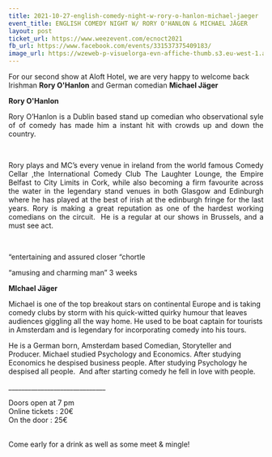```yaml
---
title: 2021-10-27-english-comedy-night-w-rory-o-hanlon-michael-jaeger
event_title: ENGLISH COMEDY NIGHT W/ RORY O'HANLON & MICHAEL JÄGER
layout: post
ticket_url: https://www.weezevent.com/ecnoct2021
fb_url: https://www.facebook.com/events/331537375409183/
image_url: https://wzeweb-p-visuelorga-evn-affiche-thumb.s3.eu-west-1.amazonaws.com/affiche_766734.thumb53700.1633258386.jpg
---
```

<p>For our second show at Aloft Hotel, we are very happy to welcome back Irishman <strong>Rory O'Hanlon</strong> and German comedian <strong>Michael Jäger</strong></p><p><strong>Rory O'Hanlon</strong></p><p style="text-align:justify;">Rory O’Hanlon is a Dublin based stand up comedian who observational syle of of comedy has made him a instant hit with crowds up and down the country.</p><p style="text-align:justify;">&nbsp;</p><p style="text-align:justify;">Rory plays and MC’s every venue in ireland from the world famous Comedy Cellar ,the International Comedy Club The Laughter Lounge, the Empire Belfast to City Limits in Cork, while also becoming a firm favourite across the water in the legendary stand venues in both Glasgow and Edinburgh where he has played at the best of irish at the edinburgh fringe for the last years.&nbsp;Rory is making a great reputation as one of the hardest working comedians on the circuit.&nbsp; He is a regular at our shows in Brussels, and a must see act.</p><p style="text-align:justify;">&nbsp;</p><p style="text-align:justify;">“entertaining and assured closer “chortle</p><p style="text-align:justify;">“amusing and charming man” 3 weeks</p><p><strong>MIchael Jäger</strong></p><p>Michael is one of the top breakout stars on continental Europe and is taking comedy clubs by storm with his quick-witted quirky humour that leaves audiences giggling all the way home. He used to be boat captain for tourists in Amsterdam and is legendary for incorporating comedy into his tours.</p><p>He is a German born, Amsterdam based Comedian, Storyteller and Producer. Michael studied Psychology and Economics. After studying Economics he despised&nbsp;business people. After studying Psychology he despised all people. &nbsp;And after starting&nbsp;comedy he fell in love with people.</p><p>______________________________</p><p><span><span>Doors open at 7 pm<br>Online tickets : 20€<br>On the door : 25€</span></span></p><p><br>Come early for a drink as well as some meet &amp; mingle!</p>
